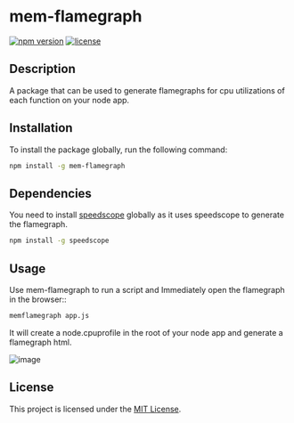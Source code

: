 # mem-flamegraph
[![npm version](https://img.shields.io/npm/v/YOUR_PACKAGE_NAME.svg)](https://www.npmjs.com/package/mem-flamegraph)
[![license](https://img.shields.io/npm/l/YOUR_PACKAGE_NAME.svg)](https://github.com/Gourav2000/mem-flamegraph/blob/master/LICENSE)

## Description

A package that can be used to generate flamegraphs for cpu utilizations of each function on your node app.
## Installation

To install the package globally, run the following command:

```bash
npm install -g mem-flamegraph
```

## Dependencies

You need to install [speedscope](https://www.npmjs.com/package/speedscope) globally as it uses speedscope to generate the flamegraph. 

```bash
npm install -g speedscope
```

## Usage

Use mem-flamegraph to run a script and Immediately open the flamegraph in the browser::

```bash
memflamegraph app.js
```

It will create a node.cpuprofile in the root of your node app and generate a flamegraph html.

![image](https://github.com/Gourav2000/mem-flamegraph/assets/56431415/6a34dc54-6685-4063-97e2-ae1477ce1f70)


## License
This project is licensed under the [MIT License](LICENSE).
